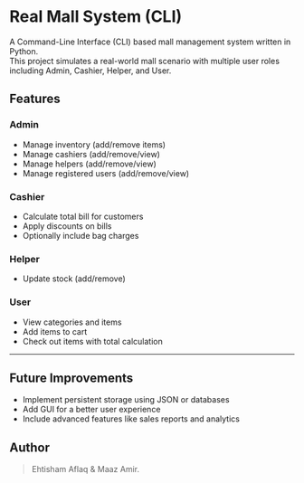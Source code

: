 # Real Mall System (CLI)

A Command-Line Interface (CLI) based mall management system written in Python.  
This project simulates a real-world mall scenario with multiple user roles including Admin, Cashier, Helper, and User.  

## Features

### Admin
- Manage inventory (add/remove items)
- Manage cashiers (add/remove/view)
- Manage helpers (add/remove/view)
- Manage registered users (add/remove/view)

### Cashier
- Calculate total bill for customers
- Apply discounts on bills
- Optionally include bag charges

### Helper
- Update stock (add/remove)

### User
- View categories and items
- Add items to cart
- Check out items with total calculation

---

## Future Improvements
- Implement persistent storage using JSON or databases
- Add GUI for a better user experience
- Include advanced features like sales reports and analytics

## Author
>Ehtisham Aflaq & Maaz Amir.
